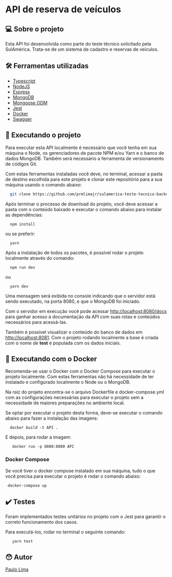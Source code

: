 # API de reserva de veículos

## 💻 Sobre o projeto
Esta API foi desenvolvida como parte do teste técnico solicitado pela SulAmérica. Trata-se de um sistema de cadastro e reservas de veículos.

## 🛠 Ferramentas utilizadas
  <ul>
    <li>
      <a href='https://www.typescriptlang.org/'>Typescript</a>
    </li>
    <li>
      <a href='https://nodejs.org/en/'>NodeJS</a>
    </li>
    <li>
      <a href='https://expressjs.com/'>Express</a>
    </li>
    <li>
      <a href='https://www.mongodb.com/pt-br'>MongoDB</a>
    </li>
    <li>
      <a href='https://mongoosejs.com/'>Mongoose ODM</a>
    </li>
    <li>
      <a href='https://jestjs.io/pt-BR/'>Jest</a>
    </li>
    <li>
      <a href='https://www.docker.com/'>Docker</a>
    </li>
    <li>
      <a href='https://swagger.io/'>Swagger</a>
    </li>
  </ul>
  
  ## 🚀 Executando o projeto
  Para executar esta API localmente é necessário que você tenha em sua máquina o Node, os gerenciadores de pacote NPM e/ou Yarn e o banco de dados MongoDB. Também será necessário a ferramenta de versionamento de códigos Git.
  
  Com estas ferramentas instaladas você deve, no terminal, acessar a pasta de destino escolhida para este projeto e clonar este repositório para a sua máquina usando o comando abaixo:
  
  ```bash
    git clone https://github.com/prmlimajr/sulamerica-teste-tecnico-backend.git
  ```
  
  <p>Após terminar o processo de download do projeto, você deve acessar a pasta com o conteúdo baixado e executar o comando abaixo para instalar as dependências:</p>
  
  ```
    npm install
  ```
  
  ou se preferir:
  
  ```
    yarn
  ```
  
  Após a instalação de todos os pacotes, é possível rodar o projeto localmente através do comando:
  
  ```
    npm run dev
  ```
  ou
  ```
    yarn dev
  ```
  
  Uma mensagem será exibida no console indicando que o servidor está sendo executado, na porta 8080, e que o MongoDB foi iniciado.
  
  <p>Com o servidor em execução você pode acessar <a href='http://localhost:8080/docs'>http://localhost:8080/docs</a> para ganhar acesso à documentação da API com suas rotas e conteúdos necessários para acessá-las.</p>
  <p>Também é possível visualizar o conteúdo do banco de dados em <a href='http://localhost:8081'>http://localhost:8081</a>. Com o projeto rodando localmente a base é criada com o nome de <b>test</b> e populada com os dados iniciais.</p>
  
  ## 🐋 Executando com o Docker
  Recomenda-se usar o Docker com o Docker Compose para executar o projeto localmente. Com estas ferramentas não há necessidade de ter instalado e configurado localmente o Node ou o MongoDB.
  
  Na raiz do projeto encontra-se o arquivo Dockerfile e docker-compose.yml com as configurações necessárias para executar o projeto sem a necessidade de maiores preparações no ambiente local.
  
  Se optar por executar o projeto desta forma, deve-se executar o comando abaixo para fazer a instalação das imagens:
  ```
    docker build -t API .
  ```
  
 E depois, para rodar a imagem:
 ```
    docker run -p 8080:8080 API
 ```
 
 ### Docker Compose
 Se você tiver o docker compose instalado em sua máquina, tudo o que você precisa para executar o projeto é rodar o comando abaixo:
 
 ```
  docker-compose up
 ```
 
 ## ✔️ Testes
 Foram implementados testes unitários no projeto com o Jest para garantir o correto funcionamento dos casos.
 
 Para executá-los, rodar no terminal o seguinte comando:
 
 ```
    yarn test
 ```
 
 ## 😯 Autor
<a href="https://www.linkedin.com/in/prmlimajr/">Paulo Lima</a>
